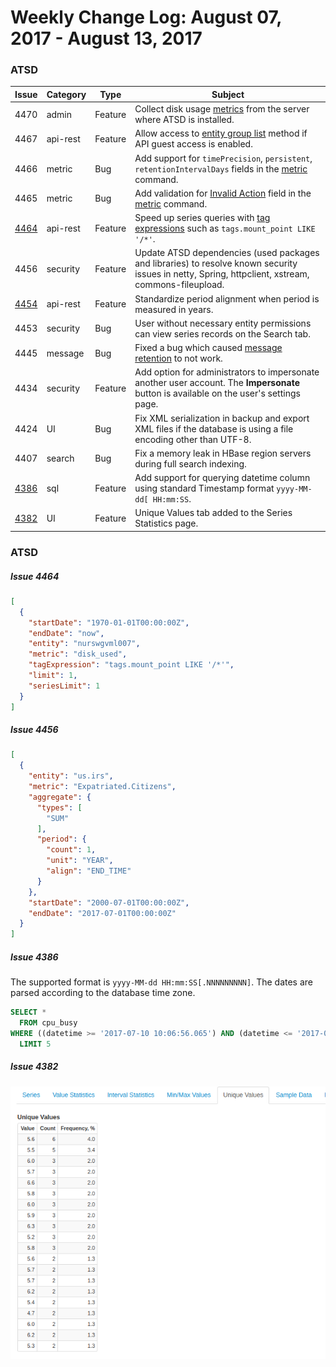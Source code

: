Weekly Change Log: August 07, 2017 - August 13, 2017
==================================================

### ATSD

| Issue| Category    | Type    | Subject              |
|------|-------------|---------|----------------------|
| 4470 | admin | Feature | Collect disk usage [metrics](https://github.com/axibase/atsd/blob/master/administration/monitoring.md#collected-metrics) from the server where ATSD is installed. |
| 4467 | api-rest | Feature | Allow access to [entity group list](https://github.com/axibase/atsd/blob/master/api/meta/entity-group/get-entities.md) method if API guest access is enabled. |
| 4466 | metric | Bug | Add support for `timePrecision`, `persistent`, `retentionIntervalDays` fields in the [metric](https://github.com/axibase/atsd/blob/master/api/network/metric.md) command. |
| 4465 | metric | Bug | Add validation for [Invalid Action](https://github.com/axibase/atsd/blob/master/api/meta/metric/list.md#invalid-actions) field in the [metric](https://github.com/axibase/atsd/blob/master/api/network/metric.md) command. |
| [4464](#issue-4464) | api-rest | Feature | Speed up series queries with [tag expressions](https://github.com/axibase/atsd/blob/master/api/data/series/query.md#tag-expression-filter) such as `tags.mount_point LIKE '/*'`. |
| 4456 | security | Feature | Update ATSD dependencies (used packages and libraries) to resolve known security issues in netty, Spring, httpclient, xstream, commons-fileupload. |
| [4454](#issue-4454) | api-rest | Feature | Standardize period alignment when period is measured in years. | 
| 4453 | security | Bug | User without necessary entity permissions can view series records on the Search tab. |
| 4445 | message | Bug | Fixed a bug which caused [message retention](https://github.com/axibase/atsd/blob/master/api/data/messages/delete.md#description) to not work. |
| 4434 | security | Feature | Add option for administrators to impersonate another user account. The **Impersonate** button is available on the user's settings page. |
| 4424 | UI | Bug | Fix XML serialization in backup and export XML files if the database is using a file encoding other than UTF-8. |
| 4407 | search | Bug | Fix a memory leak in HBase region servers during full search indexing. |
| [4386](#issue-4386) | sql | Feature | Add support for querying datetime column using standard Timestamp format `yyyy-MM-dd[ HH:mm:SS`. |
| [4382](#issue-4382) | UI | Feature | Unique Values tab added to the Series Statistics page. |

### ATSD

##### Issue 4464

```json
[
  {
    "startDate": "1970-01-01T00:00:00Z",
    "endDate": "now",
    "entity": "nurswgvml007",
    "metric": "disk_used",
    "tagExpression": "tags.mount_point LIKE '/*'",
    "limit": 1,
    "seriesLimit": 1
  }
]
```

##### Issue 4456

```json
[
  {
    "entity": "us.irs",
    "metric": "Expatriated.Citizens",
    "aggregate": {
      "types": [
        "SUM"
      ],
      "period": {
        "count": 1,
        "unit": "YEAR",
        "align": "END_TIME"
      }
    },
    "startDate": "2000-07-01T00:00:00Z",
    "endDate": "2017-07-01T00:00:00Z"
  }
]
```

##### Issue 4386

The supported format is `yyyy-MM-dd HH:mm:SS[.NNNNNNNNN]`. The dates are parsed according to the database time zone.

```sql
SELECT *
  FROM cpu_busy 
WHERE ((datetime >= '2017-07-10 10:06:56.065') AND (datetime <= '2017-07-11 18:49:33.408941')) 
  LIMIT 5
```

##### Issue 4382

![](Images/issue4382.png)
